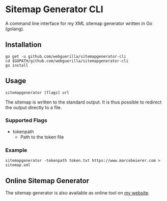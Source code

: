 # Sitemap Generator CLI
A command line interface for my XML sitemap generator written in Go (golang).

## Installation
	go get -u github.com/webguerilla/sitemapgenerator-cli
	cd $GOPATH/github.com/webguerilla/sitemapgenerator-cli
	go install

## Usage
	sitemapgenerator [flags] url

The sitemap is written to the standard output. It is thus possible to redirect the output directly to a file.

### Supported Flags
- tokenpath
	- Path to the token file

### Example
	sitemapgenerator -tokenpath token.txt https://www.marcobeierer.com > sitemap.xml

## Online Sitemap Generator
The sitemap generator is also available as online tool on [my website](https://www.marcobeierer.com/tools/sitemap-generator).
